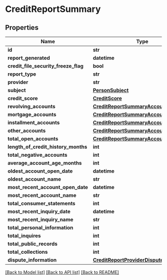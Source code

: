 # CreditReportSummary

## Properties
Name | Type | Description | Notes
------------ | ------------- | ------------- | -------------
**id** | **str** |  | [optional] 
**report_generated** | **datetime** |  | [optional] 
**credit_file_security_freeze_flag** | **bool** |  | [optional] 
**report_type** | **str** |  | [optional] 
**provider** | **str** |  | [optional] 
**subject** | [**PersonSubject**](PersonSubject.md) |  | [optional] 
**credit_score** | [**CreditScore**](CreditScore.md) |  | [optional] 
**revolving_accounts** | [**CreditReportSummaryAccounts**](CreditReportSummaryAccounts.md) |  | [optional] 
**mortgage_accounts** | [**CreditReportSummaryAccounts**](CreditReportSummaryAccounts.md) |  | [optional] 
**installment_accounts** | [**CreditReportSummaryAccounts**](CreditReportSummaryAccounts.md) |  | [optional] 
**other_accounts** | [**CreditReportSummaryAccounts**](CreditReportSummaryAccounts.md) |  | [optional] 
**total_open_accounts** | [**CreditReportSummaryAccounts**](CreditReportSummaryAccounts.md) |  | [optional] 
**length_of_credit_history_months** | **int** |  | [optional] 
**total_negative_accounts** | **int** |  | [optional] 
**average_account_age_months** | **int** |  | [optional] 
**oldest_account_open_date** | **datetime** |  | [optional] 
**oldest_account_name** | **str** |  | [optional] 
**most_recent_account_open_date** | **datetime** |  | [optional] 
**most_recent_account_name** | **str** |  | [optional] 
**total_consumer_statements** | **int** |  | [optional] 
**most_recent_inquiry_date** | **datetime** |  | [optional] 
**most_recent_inquiry_name** | **str** |  | [optional] 
**total_personal_information** | **int** |  | [optional] 
**total_inquires** | **int** |  | [optional] 
**total_public_records** | **int** |  | [optional] 
**total_collections** | **int** |  | [optional] 
**dispute_information** | [**CreditReportProviderDisputeInformation**](CreditReportProviderDisputeInformation.md) |  | [optional] 

[[Back to Model list]](../README.md#documentation-for-models) [[Back to API list]](../README.md#documentation-for-api-endpoints) [[Back to README]](../README.md)


